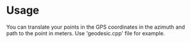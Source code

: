 <h1>Usage</h1>
You can translate your points in the GPS coordinates in the azimuth and path to the point in meters.
Use 'geodesic.cpp' file for example.
